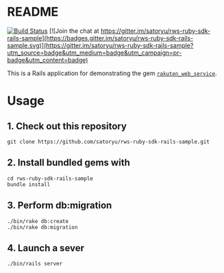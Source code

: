 # README

[![Build Status](https://travis-ci.org/satoryu/rws-ruby-sdk-rails-sample.svg?branch=master)](https://travis-ci.org/satoryu/rws-ruby-sdk-rails-sample)
[![Join the chat at https://gitter.im/satoryu/rws-ruby-sdk-rails-sample](https://badges.gitter.im/satoryu/rws-ruby-sdk-rails-sample.svg)](https://gitter.im/satoryu/rws-ruby-sdk-rails-sample?utm_source=badge&utm_medium=badge&utm_campaign=pr-badge&utm_content=badge)

This is a Rails application for demonstrating the gem [`rakuten_web_service`](https://github.com/rakuten-ws/rws-ruby-sdk).

# Usage

## 1. Check out this repository

```
git clone https://github.com/satoryu/rws-ruby-sdk-rails-sample.git
```

## 2. Install bundled gems with

```
cd rws-ruby-sdk-rails-sample
bundle install
```

## 3. Perform db:migration

```
./bin/rake db:create
./bin/rake db:migration
```

## 4. Launch a sever

```
./bin/rails server
```
